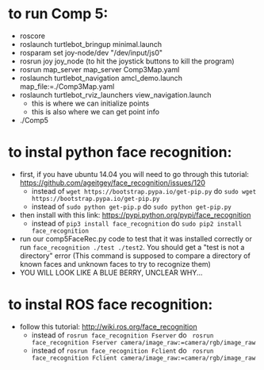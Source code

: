 # to run Comp 5:
* roscore
* roslaunch turtlebot_bringup minimal.launch
* rosparam set joy-node/dev "/dev/input/js0"
* rosrun joy joy_node (to hit the joystick buttons to kill the program)
* rosrun map_server map_server Comp3Map.yaml
* roslaunch turtlebot_navigation amcl_demo.launch map_file:=./Comp3Map.yaml
* roslaunch turtlebot_rviz_launchers view_navigation.launch
    * this is where we can initialize points
    * this is also where we can get point info
* ./Comp5


# to instal python face recognition:
* first, if you have ubuntu 14.04 you will need to go through this tutorial: https://github.com/ageitgey/face_recognition/issues/120
    * instead of `wget https://bootstrap.pypa.io/get-pip.py` do `sudo wget https://bootstrap.pypa.io/get-pip.py`
    * instead of `sudo python get-pip.p` do `sudo python get-pip.py`
* then install with this link: https://pypi.python.org/pypi/face_recognition
    * instead of `pip3 install face_recognition` do `sudo pip2 install face_recognition`
* run our comp5FaceRec.py code to test that it was installed correctly or run `face_recognition ./test ./test2`. You should get a "test is not a directory" error (This command is supposed to compare a directory of known faces and unknown faces to try to recognize them)
* YOU WILL LOOK LIKE A BLUE BERRY, UNCLEAR WHY...



# to instal ROS face recognition:
* follow this tutorial: http://wiki.ros.org/face_recognition
    * instead of `rosrun face_recognition Fserver` do ` rosrun face_recognition Fserver camera/image_raw:=camera/rgb/image_raw`
    * instead of `rosrun face_recognition Fclient` do ` rosrun face_recognition Fclient camera/image_raw:=camera/rgb/image_raw`